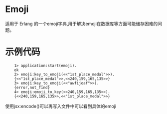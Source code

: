 Emoji
=====

适用于 Erlang 的一个emoji字典,用于解决emoji在数据库等方面可能储存困难的问题。


示例代码
=====

```
    1> application:start(emoji).
    ok
    2> emoji:key_to_emoji(<<"1st_place_medal">>).
    {<<"1st_place_medal">>,<<240,159,165,135>>}
    3> emoji:key_to_emoji(<<"awfijoaf">>).
    {error,not_find}
    4> emoji:emoji_to_key(<<240,159,165,135>>).
    {<<240,159,165,135>>,<<"1st_place_medal">>}
```
使用jsx:encode()可以再写入文件中可以看到具体的emoji





